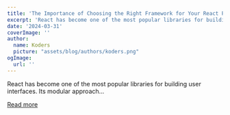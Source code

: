 ```yaml
---
title: 'The Importance of Choosing the Right Framework for Your React Project 🚀'
excerpt: 'React has become one of the most popular libraries for building user interfaces. Its modular approach...'
date: '2024-03-31'
coverImage: ''
author:
  name: Koders
  picture: "assets/blog/authors/koders.png"
ogImage:
  url: ''
---
```


React has become one of the most popular libraries for building user interfaces. Its modular approach...

[Read more](https://dev.to/marmariadev/the-importance-of-choosing-the-right-framework-for-your-react-project-5ebh)
